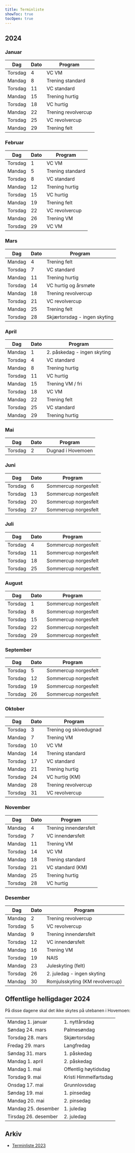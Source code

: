 ```yaml
---
title: Terminliste
showToc: true
tocOpen: true
---
```


## 2024
### Januar
| Dag     | Dato | Program             |
| ---     | ---  | ---                 |
| Torsdag | 4    | VC VM               |
| Mandag  | 8    | Trening standard    |
| Torsdag | 11   | VC standard         |
| Mandag  | 15   | Trening hurtig      |
| Torsdag | 18   | VC hurtig           |
| Mandag  | 22   | Trening revolvercup |
| Torsdag | 25   | VC revolvercup      |
| Mandag  | 29   | Trening felt        |

### Februar
| Dag     | Dato | Program             |
| ---     | ---  | ---                 |
| Torsdag | 1    | VC VM               |
| Mandag  | 5    | Trening standard    |
| Torsdag | 8    | VC standard         |
| Mandag  | 12   | Trening hurtig      |
| Torsdag | 15   | VC hurtig           |
| Mandag  | 19   | Trening felt        |
| Torsdag | 22   | VC revolvercup      |
| Mandag  | 26   | Trening VM          |
| Torsdag | 29   | VC VM               |

### Mars
| Dag     | Dato | Program                      |
| ---     | ---  | ---                          |
| Mandag  | 4    | Trening felt                 |
| Torsdag | 7    | VC standard                  |
| Mandag  | 11   | Trening hurtig               |
| Torsdag | 14   | VC hurtig og årsmøte         |
| Mandag  | 18   | Trening revolvercup          |
| Torsdag | 21   | VC revolvercup               |
| Mandag  | 25   | Trening felt                 |
| Torsdag | 28   | Skjærtorsdag - ingen skyting |

### April
| Dag     | Dato | Program                     |
| ---     | ---  | ---                         |
| Mandag  | 1    | 2. påskedag - ingen skyting |
| Torsdag | 4    | VC standard                 |
| Mandag  | 8    | Trening hurtig              |
| Torsdag | 11   | VC hurtig                   |
| Mandag  | 15   | Trening VM / fri            |
| Torsdag | 18   | VC VM                       |
| Mandag  | 22   | Trening felt                |
| Torsdag | 25   | VC standard                 |
| Mandag  | 29   | Trening hurtig              |

### Mai
| Dag     | Dato | Program           |
| ---     | ---  | ---               |
| Torsdag | 2    | Dugnad i Hovemoen |

### Juni
| Dag     | Dato | Program              |
| ---     | ---  | ---                  |
| Torsdag | 6    | Sommercup norgesfelt |
| Torsdag | 13   | Sommercup norgesfelt |
| Torsdag | 20   | Sommercup norgesfelt |
| Torsdag | 27   | Sommercup norgesfelt |

### Juli
| Dag     | Dato | Program              |
| ---     | ---  | ---                  |
| Torsdag | 4    | Sommercup norgesfelt |
| Torsdag | 11   | Sommercup norgesfelt |
| Torsdag | 18   | Sommercup norgesfelt |
| Torsdag | 25   | Sommercup norgesfelt |

### August
| Dag     | Dato | Program              |
| ---     | ---  | ---                  |
| Torsdag | 1    | Sommercup norgesfelt |
| Torsdag | 8    | Sommercup norgesfelt |
| Torsdag | 15   | Sommercup norgesfelt |
| Torsdag | 22   | Sommercup norgesfelt |
| Torsdag | 29   | Sommercup norgesfelt |

### September
| Dag     | Dato | Program              |
| ---     | ---  | ---                  |
| Torsdag | 5    | Sommercup norgesfelt |
| Torsdag | 12   | Sommercup norgesfelt |
| Torsdag | 19   | Sommercup norgesfelt |
| Torsdag | 26   | Sommercup norgesfelt |

### Oktober
| Dag     | Dato | Program                |
| ---     | ---  | ---                    |
| Torsdag | 3    | Trening og skivedugnad |
| Mandag  | 7    | Trening VM             |
| Torsdag | 10   | VC VM                  |
| Mandag  | 14   | Trening standard       |
| Torsdag | 17   | VC standard            |
| Mandag  | 21   | Trening hurtig         |
| Torsdag | 24   | VC hurtig (KM)         |
| Mandag  | 28   | Trening revolvercup    |
| Torsdag | 31   | VC revolvercup         |

### November
| Dag     | Dato | Program                |
| ---     | ---  | ---                    |
| Mandag  | 4    | Trening innendørsfelt  |
| Torsdag | 7    | VC innendørsfelt       |
| Mandag  | 11   | Trening VM             |
| Torsdag | 14   | VC VM                  |
| Mandag  | 18   | Trening standard       |
| Torsdag | 21   | VC standard (KM)       |
| Mandag  | 25   | Trening hurtig         |
| Torsdag | 28   | VC hurtig              |

### Desember
| Dag     | Dato | Program                         |
| ---     | ---  | ---                             |
| Mandag  | 2    | Trening revolvercup             |
| Torsdag | 5    | VC revolvercup                  |
| Mandag  | 9    | Trening innendørsfelt           |
| Torsdag | 12   | VC innendørsfelt                |
| Mandag  | 16   | Trening VM                      |
| Torsdag | 19   | NAIS                            |
| Mandag  | 23   | Juleskyting (felt)              |
| Torsdag | 26   | 2. juledag - ingen skyting      |
| Mandag  | 30   | Romjulsskyting (KM revolvercup) |

## Offentlige helligdager 2024
På disse dagene skal det ikke skytes på utebanen i Hovemoen:

|                      |                       |
| ---                  | ---                   |
| Mandag 1. januar     | 1. nyttårsdag         |
| Søndag 24. mars      | Palmesøndag           |
| Torsdag 28. mars     | Skjærtorsdag          |
| Fredag 29. mars      | Langfredag            |
| Søndag 31. mars      | 1. påskedag           |
| Mandag 1. april      | 2. påskedag           |
| Mandag 1. mai        | Offentlig høytidsdag  |
| Torsdag 9. mai       | Kristi Himmelfartsdag |
| Onsdag 17. mai       | Grunnlovsdag          |
| Søndag 19. mai       | 1. pinsedag           |
| Mandag 20. mai       | 2. pinsedag           |
| Mandag 25. desember  | 1. juledag            |
| Tirsdag 26. desember | 2. juledag            |

## Arkiv
* [Terminliste 2023](/arkiv/terminliste-2023)
